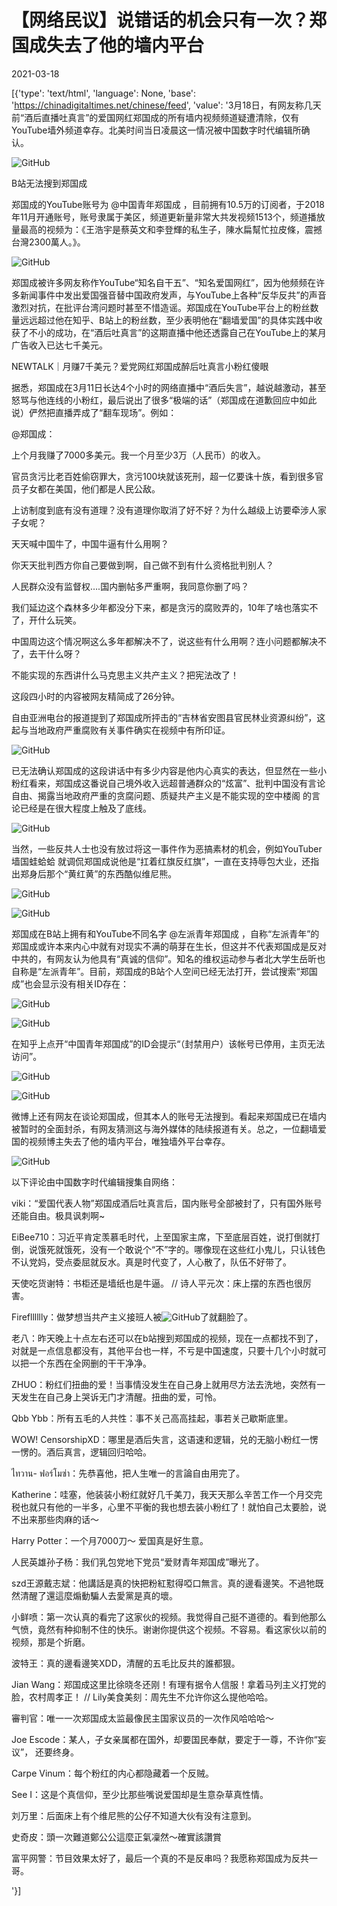 # 【网络民议】说错话的机会只有一次？郑国成失去了他的墙内平台

2021-03-18

[{'type': 'text/html', 'language': None, 'base': 'https://chinadigitaltimes.net/chinese/feed', 'value': '3月18日，有网友称几天前“酒后直播吐真言”的爱国网红郑国成的所有墙内视频频道疑遭清除，仅有YouTube墙外频道幸存。北美时间当日凌晨这一情况被中国数字时代编辑所确认。

![GitHub](https://chinadigitaltimes.net/chinese/files/2021/03/image-1616069577118.png)

 B站无法搜到郑国成 



郑国成的YouTube账号为 @中国青年郑国成 ，目前拥有10.5万的订阅者，于2018年11月开通账号，账号隶属于美区，频道更新量非常大共发视频1513个，频道播放量最高的视频为：《王浩宇是蔡英文和李登輝的私生子，陳水扁幫忙拉皮條，震撼台灣2300萬人。》。



![GitHub](https://chinadigitaltimes.net/chinese/files/2021/03/image-1616065179164.png)

郑国成被许多网友称作YouTube“知名自干五”、“知名爱国网红”，因为他频频在许多新闻事件中发出爱国强音替中国政府发声，与YouTube上各种“反华反共”的声音激烈对抗，在批评台湾问题时甚至不惜造谣。郑国成在YouTube平台上的粉丝数量远远超过他在知乎、B站上的粉丝数，至少表明他在“翻墙爱国”的具体实践中收获了不小的成功，在“酒后吐真言”的这期直播中他还透露自己在YouTube上的某月广告收入已达七千美元。



NEWTALK｜月赚7千美元？爱党网红郑国成醉后吐真言小粉红傻眼



据悉，郑国成在3月11日长达4个小时的网络直播中“酒后失言”，越说越激动，甚至怒骂与他连线的小粉红，最后说出了很多“极端的话”（郑国成在道歉回应中如此说）俨然把直播弄成了“翻车现场”。例如：



@郑国成：

上个月我赚了7000多美元。我一个月至少3万（人民币）的收入。

官员贪污比老百姓偷窃罪大，贪污100块就该死刑，超一亿要诛十族，看到很多官员子女都在美国，他们都是人民公敌。

上访制度到底有没有道理？没有道理你取消了好不好？为什么越级上访要牵涉人家子女呢？

天天喊中国牛了，中国牛逼有什么用啊？

你天天批判西方你自己要做到啊，自己做不到有什么资格批判别人？

人民群众没有监督权&#8230;.国内删帖多严重啊，我同意你删了吗？

我们延边这个森林多少年都没分下来，都是贪污的腐败弄的，10年了啥也落实不了，开什么玩笑。

中国周边这个情况啊这么多年都解决不了，说这些有什么用啊？连小问题都解决不了，去干什么呀？

不能实现的东西讲什么马克思主义共产主义？把宪法改了！



这段四小时的内容被网友精简成了26分钟。



自由亚洲电台的报道提到了郑国成所抨击的“吉林省安图县官民林业资源纠纷”，这起与当地政府严重腐败有关事件确实在视频中有所印证。

![GitHub](https://chinadigitaltimes.net/chinese/files/2021/03/image-1616072609296.png)

已无法确认郑国成的这段讲话中有多少内容是他内心真实的表达，但显然在一些小粉红看来，郑国成这番说自己境外收入远超普通群众的“炫富”、批判中国没有言论自由、揭露当地政府严重的贪腐问题、质疑共产主义是不能实现的空中楼阁 的言论已经是在很大程度上触及了底线。

![GitHub](https://chinadigitaltimes.net/chinese/files/2021/03/image-1616069216791.png)

当然，一些反共人士也没有放过将这一事件作为恶搞素材的机会，例如YouTuber墙国蛙蛤蛤 就调侃郑国成说他是“扛着红旗反红旗”，一直在支持辱包大业，还指出郑身后那个“黄红黄”的东西酷似维尼熊。

![GitHub](https://chinadigitaltimes.net/chinese/files/2021/03/image-1616069038370.png)

![GitHub](https://chinadigitaltimes.net/chinese/files/2021/03/image-1616068952456.png)

郑国成在B站上拥有和YouTube不同名字 @左派青年郑国成 ，自称“左派青年”的郑国成或许本来内心中就有对现实不满的萌芽在生长，但这并不代表郑国成是反对中共的，有网友认为他具有“真诚的信仰”。知名的维权运动参与者北大学生岳昕也自称是“左派青年”。目前，郑国成的B站个人空间已经无法打开，尝试搜索“郑国成”也会显示没有相关ID存在：

![GitHub](https://chinadigitaltimes.net/chinese/files/2021/03/image-1616069458168.png)

![GitHub](https://chinadigitaltimes.net/chinese/files/2021/03/image-1616070326831.png)

在知乎上点开“中国青年郑国成”的ID会提示“（封禁用户）该帐号已停用，主页无法访问”。

![GitHub](https://chinadigitaltimes.net/chinese/files/2021/03/image-1616071241551.png)

![GitHub](https://chinadigitaltimes.net/chinese/files/2021/03/image-1616071218355.png)

微博上还有网友在谈论郑国成，但其本人的账号无法搜到。看起来郑国成已在墙内被暂时的全面封杀，有网友猜测这与海外媒体的陆续报道有关。总之，一位翻墙爱国的视频博主失去了他的墙内平台，唯独墙外平台幸存。

![GitHub](https://chinadigitaltimes.net/chinese/files/2021/03/image-1616071690339.png)

以下评论由中国数字时代编辑搜集自网络：



viki：“爱国代表人物”郑国成酒后吐真言后，国内账号全部被封了，只有国外账号还能自由。极具讽刺啊~  

EiBee710：习近平肯定羡慕毛时代，上至国家主席，下至底层百姓，说打倒就打倒，说饿死就饿死，没有一个敢说个“不”字的。哪像现在这些红小鬼儿，只认钱色不认党妈，受点委屈就反水。真是时代变了，人心散了，队伍不好带了。

天使吃货谢特：书柜还是墙纸也是牛逼。 //  诗人平元次：床上摆的东西也很厉害。

Fireflllllly：做梦想当共产主义接班人被![GitHub](https://s.w.org/images/core/emoji/13.0.1/72x72/1f239.png)了就翻脸了。

老八：昨天晚上十点左右还可以在b站搜到郑国成的视频，现在一点都找不到了，对就是一点信息都没有，其他平台也一样，不亏是中国速度，只要十几个小时就可以把一个东西在全网删的干干净净。

ZHUO：粉红们扭曲的爱！当事情没发生在自己身上就用尽方法去洗地，突然有一天发生在自己身上哭诉无门才清醒。扭曲的爱，可怜。

Qbb Ybb：所有五毛的人共性：事不关己高高挂起，事若关己歇斯底里。

WOW! CensorshipXD：哪里是酒后失言，这语速和逻辑，兑的无脑小粉红一愣一愣的。酒后真言，逻辑回归哈哈。

ไทวาน- ฟอร์โมซ่า：先恭喜他，把人生唯一的言論自由用完了。

Katherine：哇塞，他装装小粉红就好几千美刀，我天天那么辛苦工作一个月交完税也就只有他的一半多，心里不平衡的我也想去装小粉红了！就怕自己太要脸，说不出来那些肉麻的话～

Harry Potter：一个月7000刀～ 爱国真是好生意。

人民英雄孙子杨：我们乳包党地下党员“爱财青年郑国成”曝光了。

szd王源戴志斌：他講話是真的快把粉紅懟得啞口無言。真的邊看邊笑。不過牠既然清醒了還這麼煽動騙人去愛黨是真的壞。

小鲜喷：第一次认真的看完了这家伙的视频。我觉得自己挺不道德的。看到他那么气愤，竟然有种抑制不住的快乐。谢谢你提供这个视频。不容易。看这家伙以前的视频，那是个折磨。

波特王：真的邊看邊笑XDD，清醒的五毛比反共的誰都狠。

Jian Wang：郑国成这里比徐晓冬还刚！有理有据令人信服！拿着马列主义打党的脸，农村周孝正！ //  Lily美食美刻：周先生不允许你这么提他哈哈。

審判官：唯一一次郑国成太监最像民主国家议员的一次作风哈哈哈～

Joe Escode：某人，子女亲属都在国外，却要国民奉献，要定于一尊，不许你“妄议”， 还要终身。

Carpe Vinum：每个粉红的内心都隐藏着一个反贼。

See I：这是个真信仰，至少比那些嘴说爱国却是生意杂草真性情。

刘万里：后面床上有个维尼熊的公仔不知道大伙有没有注意到。

史奇皮：頭一次難道鄭公公這麼正氣凜然～確實該讚賞

富平网警：节目效果太好了，最后一个真的不是反串吗？我愿称郑国成为反共一哥。

'}]